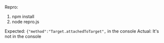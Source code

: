 Repro:

1. npm install
2. node repro.js

Expected: `{"method":"Target.attachedToTarget",` in the console
Actual: It's not in the console
